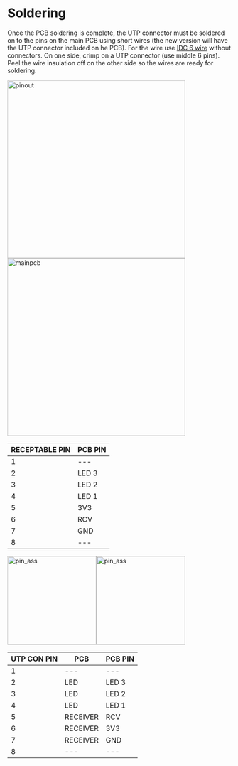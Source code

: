 # Soldering
Once the PCB soldering is complete, the UTP connector must be soldered on to the pins on the main PCB using short wires (the new version will have the UTP connector included on he PCB). For the wire use [IDC 6 wire](http://www.canadarobotix.com/image/cache/data/products/0/44-1-800x800.JPG) without connectors. On one side, crimp on a UTP connector (use middle 6 pins). Peel the wire insulation off on the other side so the wires are ready for soldering.

<img src="https://user-images.githubusercontent.com/14543226/31539753-e1f527fe-b009-11e7-97cb-e2365d2a1097.png" alt="pinout" width= "400" ><img src="https://user-images.githubusercontent.com/14543226/31540465-05f9f574-b00c-11e7-8a98-1cd20487f0fd.PNG" alt="mainpcb" width="400" >

 | RECEPTABLE PIN | PCB PIN |
 |------|-------|
 |1| --- |
 |2|LED 3|
 |3|LED 2|
 |4|LED 1|
 |5|3V3|
 |6|RCV|
 |7|GND|
 |8| --- |



<img src="https://user-images.githubusercontent.com/14543226/31540587-5e35dafa-b00c-11e7-9b91-bcf98a9ea191.PNG" alt="pin_ass" width= "200" ><img src="https://user-images.githubusercontent.com/14543226/31540550-418cea2e-b00c-11e7-81f8-03a08ccfe899.PNG" alt="pin_ass" width= "200" >

| UTP CON PIN | PCB | PCB PIN |
|------|-------|-------|
|1|---|---|
|2|LED| LED 3 |
|3|LED| LED 2 |
|4|LED| LED 1 |
|5|RECEIVER| RCV |
|6|RECEIVER| 3V3 |
|7|RECEIVER| GND |
|8|---|---|
